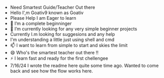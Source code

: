-  Need Smartest Guide/Teacher Out there
-  Hello I',m Goativ9 known as Goativ
-  Please Help I am Eager to learn
- 👀 I’m a complete beginninger
- 🌱 I’m currently looking for any very simple beginner projects
- Currently I.m looking for suggesions and any help
- I'm understanding a little just using shell and cmd
- 📫 I want to learn from simple to start and skies the limit 
- 😄 Who's the smartest teacher out there !!
- ⚡ I learn fast and ready for the first chellengee
- 
  7/16/24 I wrote the readme here quite some time ago. Wanted to come back and see how the flow works here.
<!---
Goativ9/Goativ9 is a ✨ special ✨ repository because its `README.md` (this file) appears on your GitHub profile.
You can click the Preview link to take a look at your changes.
--->
